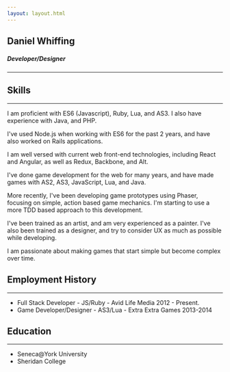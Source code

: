 ```yaml
---
layout: layout.html
---
```


## Daniel Whiffing
##### Developer/Designer
---

## Skills
---
  I am proficient with ES6 (Javascript), Ruby, Lua, and AS3. I also have experience with Java, and PHP.

  I've used Node.js when working with ES6 for the past 2 years, and have also worked on Rails applications.

  I am well versed with current web front-end technologies, including React and Angular, as well as Redux, Backbone, and Alt.

  I've done game development for the web for many years, and have made games with AS2, AS3, JavaScript, Lua, and Java.

  More recently, I've been developing game prototypes using Phaser, focusing on simple, action based game mechanics.  I'm starting to use a more TDD based approach to this development.

  I've been trained as an artist, and am very experienced as a painter. I've also been trained as a designer, and try to consider UX as much as possible while developing.

  I am passionate about making games that start simple but become complex over time.

## Employment History
---
  * Full Stack Developer - JS/Ruby - Avid Life Media 2012 - Present.
  * Game Developer/Designer - AS3/Lua - Extra Extra Games 2013-2014

## Education
---
  * Seneca@York University
  * Sheridan College
